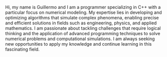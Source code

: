 Hi,
my name is Guillermo and I am a programmer specializing in C++ with a particular focus on numerical modeling. 
My expertise lies in developing and optimizing algorithms that simulate complex phenomena, 
enabling precise and efficient solutions in fields such as engineering, physics, and applied mathematics. 
I am passionate about tackling challenges that require logical thinking and 
the application of advanced programming techniques to solve numerical problems and computational simulations. 
I am always seeking new opportunities to apply my knowledge and continue learning in this fascinating field.
